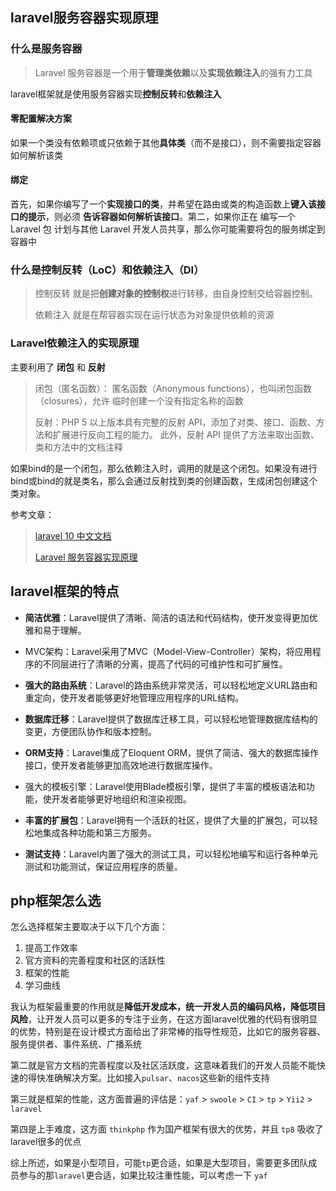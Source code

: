 ## laravel服务容器实现原理

### 什么是服务容器
> Laravel 服务容器是一个用于**管理类依赖**以及**实现依赖注入**的强有力工具

laravel框架就是使用服务容器实现**控制反转**和**依赖注入**

#### 零配置解决方案
如果一个类没有依赖项或只依赖于其他**具体类**（而不是接口），则不需要指定容器如何解析该类

#### 绑定
首先，如果你编写了一个**实现接口的类**，并希望在路由或类的构造函数上**键入该接口的提示**，则必须 **告诉容器如何解析该接口**。第二，如果你正在 编写一个 Laravel 包 计划与其他 Laravel 开发人员共享，那么你可能需要将包的服务绑定到容器中

### 什么是控制反转（LoC）和依赖注入（DI）


> 控制反转 就是把**创建对象的控制权**进行转移，由自身控制交给容器控制。
>
> 依赖注入 就是在帮容器实现在运行状态为对象提供依赖的资源

### Laravel依赖注入的实现原理

主要利用了 **闭包** 和 **反射**

> 闭包（匿名函数）：
匿名函数（Anonymous functions），也叫闭包函数（closures），允许 临时创建一个没有指定名称的函数
>
> 反射：PHP 5 以上版本具有完整的反射 API，添加了对类、接口、函数、方法和扩展进行反向工程的能力。 此外，反射 API 提供了方法来取出函数、类和方法中的文档注释

如果bind的是一个闭包，那么依赖注入时，调用的就是这个闭包。如果没有进行bind或bind的就是类名，那么会通过反射找到类的创建函数，生成闭包创建这个类对象。

参考文章：
> [laravel 10 中文文档](https://learnku.com/docs/laravel/10.x/container/14842)
> 
> [Laravel 服务容器实现原理
](https://learnku.com/articles/4977/laravel-service-container-implementation-principle#029336)

## laravel框架的特点
- **简洁优雅**：Laravel提供了清晰、简洁的语法和代码结构，使开发变得更加优雅和易于理解。

- MVC架构：Laravel采用了MVC（Model-View-Controller）架构，将应用程序的不同层进行了清晰的分离，提高了代码的可维护性和可扩展性。

- **强大的路由系统**：Laravel的路由系统非常灵活，可以轻松地定义URL路由和重定向，使开发者能够更好地管理应用程序的URL结构。

- **数据库迁移**：Laravel提供了数据库迁移工具，可以轻松地管理数据库结构的变更，方便团队协作和版本控制。

- **ORM支持**：Laravel集成了Eloquent ORM，提供了简洁、强大的数据库操作接口，使开发者能够更加高效地进行数据库操作。

- 强大的模板引擎：Laravel使用Blade模板引擎，提供了丰富的模板语法和功能，使开发者能够更好地组织和渲染视图。

- **丰富的扩展包**：Laravel拥有一个活跃的社区，提供了大量的扩展包，可以轻松地集成各种功能和第三方服务。

- **测试支持**：Laravel内置了强大的测试工具，可以轻松地编写和运行各种单元测试和功能测试，保证应用程序的质量。

## php框架怎么选

怎么选择框架主要取决于以下几个方面：
1. 提高工作效率
2. 官方资料的完善程度和社区的活跃性
3. 框架的性能
4. 学习曲线

我认为框架最重要的作用就是**降低开发成本，统一开发人员的编码风格，降低项目风险**，让开发人员可以更多的专注于业务，在这方面laravel优雅的代码有很明显的优势，特别是在设计模式方面给出了非常棒的指导性规范，比如它的服务容器、服务提供者、事件系统、广播系统

第二就是官方文档的完善程度以及社区活跃度，这意味着我们的开发人员能不能快速的得快准确解决方案。比如接入`pulsar`、`nacos`这些新的组件支持

第三就是框架的性能，这方面普遍的评估是：`yaf` > `swoole` > `CI` > `tp` > `Yii2` > `laravel`

第四是上手难度，这方面 `thinkphp` 作为国产框架有很大的优势，并且 `tp8` 吸收了laravel很多的优点 

综上所述，如果是小型项目，可能`tp`更合适，如果是大型项目，需要更多团队成员参与的那`laravel`更合适，如果比较注重性能，可以考虑一下 `yaf`
